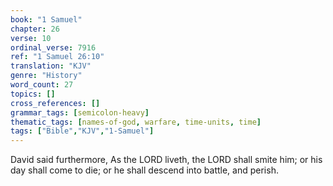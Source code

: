 ```yaml
---
book: "1 Samuel"
chapter: 26
verse: 10
ordinal_verse: 7916
ref: "1 Samuel 26:10"
translation: "KJV"
genre: "History"
word_count: 27
topics: []
cross_references: []
grammar_tags: [semicolon-heavy]
thematic_tags: [names-of-god, warfare, time-units, time]
tags: ["Bible","KJV","1-Samuel"]
---
```

David said furthermore, As the LORD liveth, the LORD shall smite him; or his day shall come to die; or he shall descend into battle, and perish.
